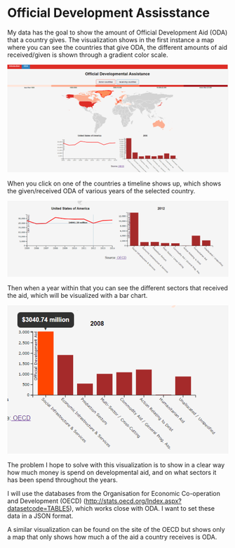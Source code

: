 # Official Development Assisstance





My data has the goal to show the amount of Official Development  Aid (ODA) that a country gives. The visualization shows in the first instance a map where you can see the countries that give ODA, the different amounts of aid received/given is shown through a gradient color scale.

![](doc/donor.PNG)

When you click on one of the countries a timeline shows up, which shows the given/received ODA of various years of the selected country. 

![](doc/line.PNG)

Then when a year within that you can see the different sectors that received the aid, which will be visualized with a bar chart.

![](doc/bar.PNG)

The problem I hope to solve with this visualization is to show in a clear way how much money is spend on developmental aid, and on what sectors it has been spend throughout the years. 



I will use the databases from the Organisation for Economic Co-operation and Development (OECD) (http://stats.oecd.org/Index.aspx?datasetcode=TABLE5), which works close with ODA. I want to set these data in a JSON format.

A similar visualization can be found on the site of the OECD but shows only a map that only shows how much a of the aid a country receives is ODA.  

